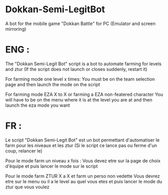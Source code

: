 # Dokkan-Semi-LegitBot
A bot for the mobile game "Dokkan Battle" for PC (Emulator and screen mirroring)

# ENG :
The "Dokkan Semi-Legit Bot" script is a bot to automate farming for levels and ztur
(If the script does not launch or closes suddenly, restart it)

For farming mode one level x times:
You must be on the team selection page and then launch the mode on the script

For farming mode EZA X to X or farming a EZA non-featered character 
You will have to be on the menu where it is at the level you are at and then launch the eza mode you want

# FR :
Le script "Dokkan Semi-Legit Bot" est un bot permettant d'automatiser le farm pour les niveaux et les ztur
(Si le script ce lance pas ou ferme d'un coup, relancer le)

Pour le mode farm un niveau x fois :
Vous devez etre sur la page de choix d'équipe et puis lancer le mode sur le script


Pour le mode farm ZTUR X a X et farm un perso non vedette
Vous devrez etre sur le menu ou il a le level au quel vous etes et puis lancer le mode du ztur que vous voulez
